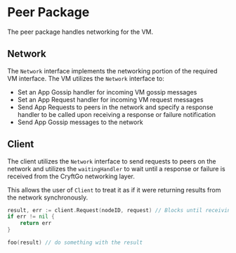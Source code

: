 # Peer Package

The peer package handles networking for the VM.

## Network

The `Network` interface implements the networking portion of the required VM interface. The VM utilizes the `Network` interface to:

- Set an App Gossip handler for incoming VM gossip messages
- Set an App Request handler for incoming VM request messages
- Send App Requests to peers in the network and specify a response handler to be called upon receiving a response or failure notification
- Send App Gossip messages to the network

## Client

The client utilizes the `Network` interface to send requests to peers on the network and utilizes the `waitingHandler` to wait until a response or failure is received from the CryftGo networking layer.

This allows the user of `Client` to treat it as if it were returning results from the network synchronously.

```go
result, err := client.Request(nodeID, request) // Blocks until receiving a response from the network
if err != nil {
    return err
}

foo(result) // do something with the result
```
